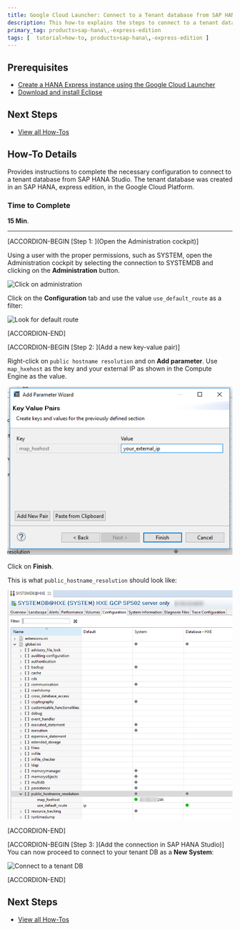 ```yaml
---
title: Google Cloud Launcher: Connect to a Tenant database from SAP HANA Studio
description: This how-to explains the steps to connect to a tenant database in SAP HANA, express edition, created in the Google Cloud Platform created from the Launcher
primary_tag: products>sap-hana\,-express-edition
tags: [  tutorial>how-to, products>sap-hana\,-express-edition ]
---
```

## Prerequisites  
 - [Create a HANA Express instance using the Google Cloud Launcher](https://www.sap.com/developer/tutorials/hxe-gcp-getting-started-launcher.html)
 - [Download and install Eclipse](https://www.sap.com/developer/how-tos/2016/09/hxe-howto-eclipse.html)

## Next Steps
 - [View all How-Tos](http://www.sap.com/developer/tutorial-navigator.how-to.html)


## How-To Details
Provides instructions to complete the necessary configuration to connect to a tenant database from SAP HANA Studio. The tenant database was created in an SAP HANA, express edition, in the Google Cloud Platform.

### Time to Complete
**15 Min**.

---

[ACCORDION-BEGIN [Step 1: ](Open the Administration cockpit)]

Using a user with the proper permissions, such as SYSTEM, open the Administration cockpit by selecting the connection to SYSTEMDB and clicking on the **Administration** button.

![Click on administration](1.png)

Click on the **Configuration** tab and use the value `use_default_route` as a filter:

![Look for default route](2.png)


[ACCORDION-END]

[ACCORDION-BEGIN [Step 2: ](Add a new key-value pair)]

Right-click on `public hostname resolution` and on **Add parameter**. Use `map_hxehost` as the key and your external IP as shown in the Compute Engine as the value.

![Add key-value pair](3.png)

Click on **Finish**.

This is what `public_hostname_resolution` should look like:

![Hostname mapping](4.png)


[ACCORDION-END]


[ACCORDION-BEGIN [Step 3: ](Add the connection in SAP HANA Studio)]
You can now proceed to connect to your tenant DB as a **New System**:

![Connect to a tenant DB](5.png)


[ACCORDION-END]


## Next Steps
 - [View all How-Tos](http://www.sap.com/developer/tutorial-navigator.how-to.html)
